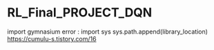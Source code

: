 # RL_Final_PROJECT_DQN

import gymnasium error : import sys sys.path.append(library_location) https://cumulu-s.tistory.com/16

